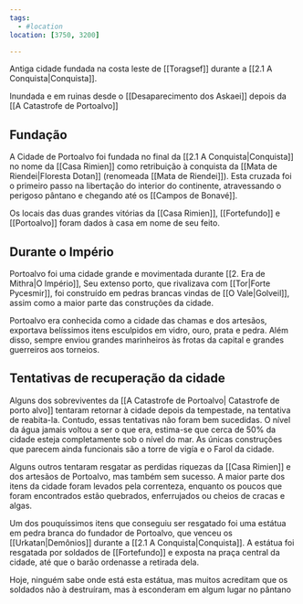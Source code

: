 ```yaml
---
tags:
  - #location 
location: [3750, 3200]

---
```



Antiga cidade fundada na costa leste de [[Toragsef]] durante a [[2.1 A Conquista|Conquista]]. 

Inundada e em ruinas desde o [[Desaparecimento dos Askaei]] depois da [[A Catastrofe de Portoalvo]]

## Fundação
A Cidade de Portoalvo foi fundada no final da [[2.1 A Conquista|Conquista]] no nome da [[Casa Rimien]] como retribuição à conquista da [[Mata de Riendei|Floresta Dotan]] (renomeada [[Mata de Riendei]]). Esta cruzada foi o primeiro passo na libertação do interior do continente, atravessando o perigoso pântano e chegando até os [[Campos de Bonavé]]. 

Os locais das duas grandes vitórias da [[Casa Rimien]], [[Fortefundo]] e [[Portoalvo]] foram dados à casa em nome de seu feito.

## Durante o Império
Portoalvo foi uma cidade grande e movimentada durante [[2. Era de Mithra|O Império]], Seu extenso porto, que rivalizava com [[Tor|Forte Pycesmir]], foi construído em pedras brancas vindas de [[O Vale|Golveil]], assim como a maior parte das construções da cidade.

Portoalvo era conhecida como a cidade das chamas e dos artesãos, exportava belíssimos itens esculpidos em vidro, ouro, prata e pedra. Além disso, sempre enviou grandes marinheiros às frotas da capital e grandes guerreiros aos torneios.

## Tentativas de recuperação da cidade
Alguns dos sobreviventes da [[A Catastrofe de Portoalvo| Catastrofe de porto alvo]] tentaram retornar à cidade depois da tempestade, na tentativa de reabita-la. Contudo, essas tentativas não foram bem sucedidas. O nível da água jamais voltou a ser o que era, estima-se que cerca de 50% da cidade esteja completamente sob o nível do mar. As únicas construções que parecem ainda funcionais são a torre de vigía e o Farol da cidade. 

Alguns outros tentaram resgatar as perdidas riquezas da [[Casa Rimien]] e dos artesãos de Portoalvo, mas também sem sucesso. A maior parte dos itens da cidade foram levados pela correnteza, enquanto os poucos que foram encontrados estão quebrados, enferrujados ou cheios de cracas e algas. 

Um dos pouquíssimos itens que conseguiu ser resgatado foi uma estátua em pedra branca do fundador de Portoalvo, que venceu os [[Urkatan|Demônios]] durante a [[2.1 A Conquista|Conquista]]. A estátua foi resgatada por soldados de [[Fortefundo]] e exposta na praça central da cidade, até que o barão ordenasse a retirada dela. 

Hoje, ninguém sabe onde está esta estátua, mas muitos acreditam que os soldados não à destruíram, mas à esconderam em algum lugar no pântano